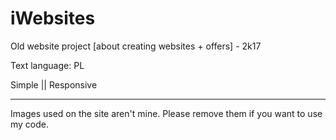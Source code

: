 # iWebsites
Old website project [about creating websites + offers] - 2k17

Text language: PL

Simple || Responsive



--------
Images used on the site aren't mine. Please remove them if you want to use my code.
